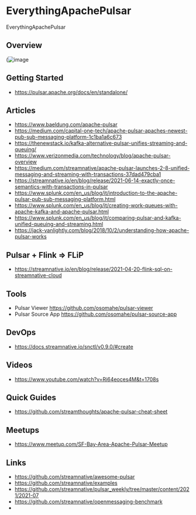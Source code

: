# EverythingApachePulsar
EverythingApachePulsar

## Overview

(![image](https://user-images.githubusercontent.com/18673814/126215262-cfa9dcdb-ab76-4f3a-839d-c56fbc9b863c.png)

## Getting Started

* https://pulsar.apache.org/docs/en/standalone/


## Articles

* https://www.baeldung.com/apache-pulsar
* https://medium.com/capital-one-tech/apache-pulsar-apaches-newest-pub-sub-messaging-platform-1c1ba1a6c673
* https://thenewstack.io/kafka-alternative-pulsar-unifies-streaming-and-queuing/
* https://www.verizonmedia.com/technology/blog/apache-pulsar-overview
* https://medium.com/streamnative/apache-pulsar-launches-2-8-unified-messaging-and-streaming-with-transactions-37dad479cba1
* https://streamnative.io/en/blog/release/2021-06-14-exactly-once-semantics-with-transactions-in-pulsar
* https://www.splunk.com/en_us/blog/it/introduction-to-the-apache-pulsar-pub-sub-messaging-platform.html
* https://www.splunk.com/en_us/blog/it/creating-work-queues-with-apache-kafka-and-apache-pulsar.html
* https://www.splunk.com/en_us/blog/it/comparing-pulsar-and-kafka-unified-queuing-and-streaming.html
* https://jack-vanlightly.com/blog/2018/10/2/understanding-how-apache-pulsar-works

## Pulsar + Flink => FLiP

* https://streamnative.io/en/blog/release/2021-04-20-flink-sql-on-streamnative-cloud

## Tools

* Pulsar Viewer https://github.com/osomahe/pulsar-viewer
* Pulsar Source App https://github.com/osomahe/pulsar-source-app

## DevOps

* https://docs.streamnative.io/snctl/v0.9.0/#create


## Videos

* https://www.youtube.com/watch?v=Ri64eoces4M&t=1708s

## Quick Guides

* https://github.com/streamthoughts/apache-pulsar-cheat-sheet


## Meetups

* https://www.meetup.com/SF-Bay-Area-Apache-Pulsar-Meetup


## Links

* https://github.com/streamnative/awesome-pulsar
* https://github.com/streamnative/examples
* https://github.com/streamnative/pulsar_weekly/tree/master/content/2021/2021-07
* https://github.com/streamnative/openmessaging-benchmark
* 
